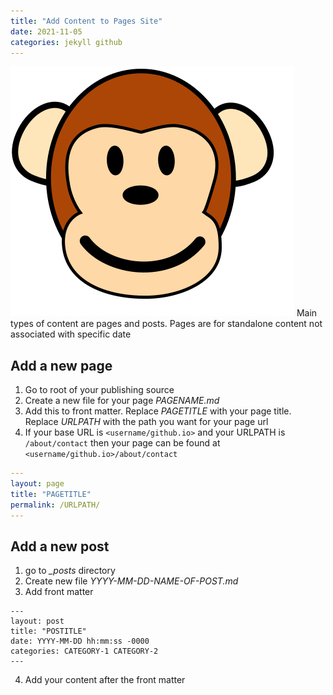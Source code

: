 ```yaml
---
title: "Add Content to Pages Site"
date: 2021-11-05
categories: jekyll github
---
```

![monkey](./assets/happy-monkey.svg)
Main types of content are pages and posts. Pages are for standalone content not associated with specific date

## Add a new page
1. Go to root of your publishing source
2. Create a new file for your page _PAGENAME.md_
3. Add this to front matter. Replace _PAGETITLE_ with your page title. Replace _URLPATH_ with the path you want for your page url
4. If your base URL is `<username/github.io>` and your URLPATH is `/about/contact` then your page can be found at `<username/github.io>/about/contact`
```yaml
---
layout: page
title: "PAGETITLE"
permalink: /URLPATH/
---
```

## Add a new post
1. go to *_posts* directory
2. Create new file *YYYY-MM-DD-NAME-OF-POST.md*
3.  Add front matter
```
---
layout: post
title: "POSTITLE"
date: YYYY-MM-DD hh:mm:ss -0000
categories: CATEGORY-1 CATEGORY-2
---
```
4. Add your content after the front matter
